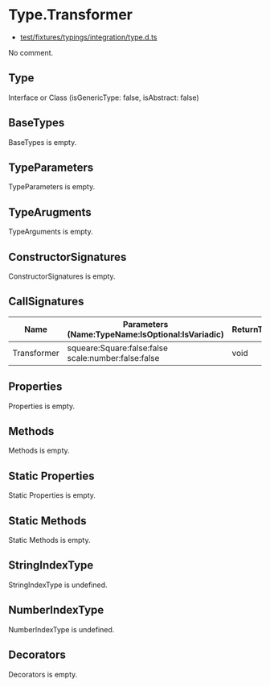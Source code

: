 # Type.Transformer

* [test/fixtures/typings/integration/type.d.ts](/test/fixtures/typings/integration/type.d.ts#L51)

No comment.

## Type

Interface or Class (isGenericType: false, isAbstract: false)

## BaseTypes

BaseTypes is empty.

## TypeParameters

TypeParameters is empty.

## TypeArugments

TypeArguments is empty.

## ConstructorSignatures

ConstructorSignatures is empty.

## CallSignatures

Name|Parameters (Name:TypeName:IsOptional:IsVariadic)|ReturnTypeName|Comment
---|---|---|---
Transformer|squeare:Square:false:false scale:number:false:false |void|

## Properties

Properties is empty.

## Methods

Methods is empty.

## Static Properties

Static Properties is empty.

## Static Methods

Static Methods is empty.

## StringIndexType

StringIndexType is undefined.

## NumberIndexType

NumberIndexType is undefined.

## Decorators

Decorators is empty.
